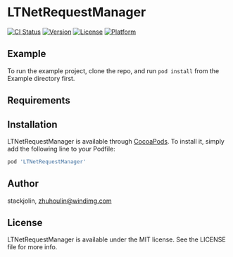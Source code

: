 # LTNetRequestManager

[![CI Status](https://img.shields.io/travis/stackjolin/LTNetRequestManager.svg?style=flat)](https://travis-ci.org/stackjolin/LTNetRequestManager)
[![Version](https://img.shields.io/cocoapods/v/LTNetRequestManager.svg?style=flat)](https://cocoapods.org/pods/LTNetRequestManager)
[![License](https://img.shields.io/cocoapods/l/LTNetRequestManager.svg?style=flat)](https://cocoapods.org/pods/LTNetRequestManager)
[![Platform](https://img.shields.io/cocoapods/p/LTNetRequestManager.svg?style=flat)](https://cocoapods.org/pods/LTNetRequestManager)

## Example

To run the example project, clone the repo, and run `pod install` from the Example directory first.

## Requirements

## Installation

LTNetRequestManager is available through [CocoaPods](https://cocoapods.org). To install
it, simply add the following line to your Podfile:

```ruby
pod 'LTNetRequestManager'
```

## Author

stackjolin, zhuhoulin@windimg.com

## License

LTNetRequestManager is available under the MIT license. See the LICENSE file for more info.
